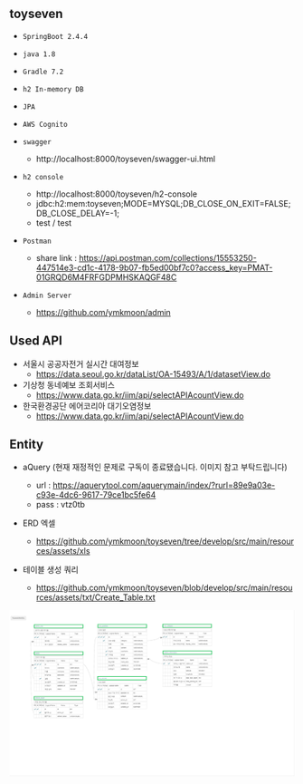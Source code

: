 ## toyseven

- ``SpringBoot 2.4.4``
- ``java 1.8``
- ``Gradle 7.2``
- ``h2 In-memory DB``
- ``JPA``
- ``AWS Cognito``

- ``swagger``
  - http://localhost:8000/toyseven/swagger-ui.html

- ``h2 console``
  - http://localhost:8000/toyseven/h2-console
  - jdbc:h2:mem:toyseven;MODE=MYSQL;DB_CLOSE_ON_EXIT=FALSE;DB_CLOSE_DELAY=-1;
  - test / test

- ``Postman``
  - share link : https://api.postman.com/collections/15553250-447514e3-cd1c-4178-9b07-fb5ed00bf7c0?access_key=PMAT-01GRQD6M4FRFGDPMHSKAQGF48C
  
- ``Admin Server``
  - https://github.com/ymkmoon/admin

## Used API

  - 서울시 공공자전거 실시간 대여정보 
    - https://data.seoul.go.kr/dataList/OA-15493/A/1/datasetView.do
  - 기상청 동네예보 조회서비스 
    - https://www.data.go.kr/iim/api/selectAPIAcountView.do
  - 한국환경공단 에어코리아 대기오염정보 
    - https://www.data.go.kr/iim/api/selectAPIAcountView.do

## Entity

- aQuery (현재 재정적인 문제로 구독이 종료됐습니다. 이미지 참고 부탁드립니다)
  - url : https://aquerytool.com/aquerymain/index/?rurl=89e9a03e-c93e-4dc6-9617-79ce1bc5fe64
  - pass : vtz0tb

- ERD 엑셀
  - https://github.com/ymkmoon/toyseven/tree/develop/src/main/resources/assets/xls

- 테이블 생성 쿼리
  - https://github.com/ymkmoon/toyseven/blob/develop/src/main/resources/assets/txt/Create_Table.txt

![ERD](/src/main/resources/assets/image/toyseven_erd.PNG)

